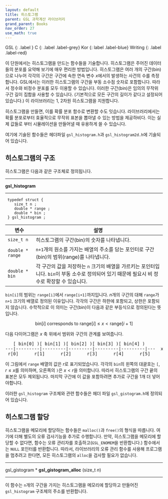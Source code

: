 ```yaml
---
layout: default
title: 히스토그램
parent: GSL 과학계산 라이브러리
grand_parent: Books
nav_order: 27
use_math: true
---
```


GSL
{: .label }
C
{: .label .label-grey}
Kor
{: label .label-blue}
Writing
{: .label .label-red}


이 단원에서는 히스토그램을 만드는 함수들을 기술합니다. 히스토그램은 주어진 데이터들의 분포를 요약해 보기에 매우 편리한 방법입니다. 히스토그램은 여러 개의 구간(bin)으로 나누어 각각의 구간은 구간에 속한 연속 변수 $x$에서의 발생하는 사건의 수를 측정합니다. GSL에서는 이러한 히스토그램의 구간을 부동 소수점 숫자로 포함합니다. 따라서 정수와 비정수 분포를 모두 이용할 수 있습니다. 이러한 구간(bin)은 임의의 무작위 구간 길이 집합을 사용할 수 있습니다. (기본적으로 모든 구간의 길이가 같다고 설정되어 있습니다.) 이 라이브러리는 1, 2차원 히스토그램을 지원합니다.

히스토그램을 만들면, 이를 확률 분포 함수로 변환할 수도 잇습니다. 라이브러리에서는 확률 분포로부터 효율적으로 무작위 표본을 뽑아낼 수 있는 방법을 제공하비다. 이는 실제 값들로 부터 시뮬레이션을 만들어낼 때 유용하게 쓸 수 있습니다.

여기에 기술된 함수들은 헤더파일 `gsl_histogram.h`과 `gsl_histogram2d.h`에 기술되어 있습니다.

## 히스토그램의 구조

히스토그램은 다음과 같은 구조체로 정의됩니다.

---
**gsl_histogram**

---

     typedef struct {
        size_t n ;
        double * range ;
        double * bin ;
     } gsl_histogram ;

|변수|설명|
|--|--|
|`size_t n`|히스토그램의 구간(bin)의 숫자를 나타냅니다.|
|`double * range`|`n+1`개의 원소를 가지는 배열의 주소를 담는 포인터로 구간(bin)의 범위(range)를 나타냅니다. |
|`double * bin`|각 구간의 값을 저장하는 `n` 크기의 배열을 가르키는 포인터입니다. `bin`이 부동 소수로 정의되어 있기 때문에 필요시 비 정수로 확장할 수 있습니다.|

`bin[i]`의 범위는 `range[i]`에서 `range[i+1]`까지입니다. $n$개의 구간의 대해 `range`가 `n+1` 크기의 배열로 정의된 이유입니다. 각각의 구간은 하한에 포함되고, 상한은 포함되지 않습니다. 수학적으로 이 의미는 구간(bin)이 다음과 같은 부등식으로 정의된다는 뜻입니다.


$$\text{bin}[i] \text{ corresponds to range}[i] \le x < \text{range}[i+1]$$


다음 다이어그램은 $x$ 축 위에서 범위와 구간의 관계를 보여줍니다.

<div class="highlight-default notranslate"><div class="highlight"><pre><span></span>   <span class="p">[</span> <span class="nb">bin</span><span class="p">[</span><span class="mi">0</span><span class="p">]</span> <span class="p">)[</span> <span class="nb">bin</span><span class="p">[</span><span class="mi">1</span><span class="p">]</span> <span class="p">)[</span> <span class="nb">bin</span><span class="p">[</span><span class="mi">2</span><span class="p">]</span> <span class="p">)[</span> <span class="nb">bin</span><span class="p">[</span><span class="mi">3</span><span class="p">]</span> <span class="p">)[</span> <span class="nb">bin</span><span class="p">[</span><span class="mi">4</span><span class="p">]</span> <span class="p">)</span>
<span class="o">---|---------|---------|---------|---------|---------|---</span>  <span class="n">x</span>
 <span class="n">r</span><span class="p">[</span><span class="mi">0</span><span class="p">]</span>      <span class="n">r</span><span class="p">[</span><span class="mi">1</span><span class="p">]</span>      <span class="n">r</span><span class="p">[</span><span class="mi">2</span><span class="p">]</span>      <span class="n">r</span><span class="p">[</span><span class="mi">3</span><span class="p">]</span>      <span class="n">r</span><span class="p">[</span><span class="mi">4</span><span class="p">]</span>      <span class="n">r</span><span class="p">[</span><span class="mi">5</span><span class="p">]</span>
</pre></div>
</div>

이 그림에서 `range` 배열의 값은 $r$로 표기되었습니다. 각각의 `bin`의 왼쪽의 대괄호는 `[`,  $r \le x$를 의미하며, 오른쪽의 `)`은 $x < r$을 의미합니다. 따라서 히스토그램의 구간 끝의 표본은 모두 제외됩니다. 마지막 구간에 이 값을 포함하려면 추가로 구간을 1개 더 넣어야합니다.

이러한 `gsl_histogram` 구조체와 관련 함수들은 헤더 파일 `gsl_gistogram.h`에 정의되어 있습니다.

## 히스토그램 할당

히스토그램을 메모리에 할당하는 함수들은 `malloc()`과 `free()`의 형식을 따릅니다. 여기에 더해 별도의 오류 검사기능을 추가로 수행합니다. 만약, 히스토그램을  메모리에 할당할 수 없다면, 함수는 오류 관리자를 호출하고(`GSL_ENOMEM`을 반환합니다.) 함수에서는 `NULL` 포인터를 반환합니다. 따라서, 라이브러리의 오류 관리 함수를 사용해 프로그램을 멈추려고 한다면, 모든 히스토그램의 `alloc`을 검사할 필요가 없습니다.

---

gsl_gistogram * **gsl_gistogram_alloc** (size_t *n*)

---

이 함수는 `n`개의 구간을 가지는 히스토그램을 메모리에 할당하고 만들어진 `gsl_histogram` 구조체의 주소를 반환합니다.

